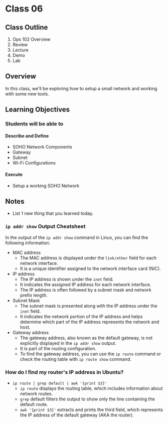 # Class 06

## Class Outline

1. Ops 102 Overview
1. Review
1. Lecture
1. Demo
1. Lab 

## Overview

In this class, we'll be exploring how to setup a small network and working with some new tools.

<!-- ## How does this topic fit?

**Where we've been**:
In the previous class ...

**What are we focusing on today**:
Today, we'll be doing ...

**Where we're headed**:
Next class will focus on ..

## SOHO Networking

### Why
- This topic is important because ...
- What problems are we facing that this concept will solve...

### What
- Concepts and Vocabulary listed here
- Be sure NOT to provide the definitions in this document, students can fill them in as note
- For example:
- REST: A modern way to transfer _____ between 2 systems using the _____ protocol.

### How
- What does the code we need to write have to do to solve these problems?
- What are some of the major concepts we have to tackle
- Briefly describe the type of work students will be seeing in demo and performing in lab

### Experimentation and Discovery Ideas
  - Provide some ideas here for how the instructor can be interactive with the students
  - Can this be built using the Socratic method?
  - Can we use breakout or small group sessions 
  - What is the difference between IPv4 and IPv6? -->

## Learning Objectives

### Students will be able to

#### Describe and Define

- SOHO Network Components
- Gateway
- Subnet
- Wi-Fi Configurations

#### Execute

- Setup a working SOHO Network

<!-- ## Helpful Resources

- [Cheat Sheet](){:target="blank"}
- etc. -->

## Notes
- List 1 new thing that you learned today.

### `ip addr show` Output Cheatsheet
In the output of the `ip addr show` command in Linux, you can find the following information:
  - MAC address
    - The MAC address is displayed under the `link/ether` field for each network interface. 
    - It is a unique identifier assigned to the network interface card (NIC).
  - IP address
    - The IP address is shown under the `inet` field. 
    - It indicates the assigned IP address for each network interface. 
    - The IP address is often followed by a subnet mask and network prefix length.
  - Subnet Mask
    - The subnet mask is presented along with the IP address under the `inet` field. 
    - It indicates the network portion of the IP address and helps determine which part of the IP address represents the network and host.
  - Gateway address
    - The gateway address, also known as the default gateway, is not explicitly displayed in the `ip addr show` output. 
    - It is part of the routing configuration. 
    - To find the gateway address, you can use the `ip route` command or check the routing table with `ip route show` command.

### How do I find my router's IP address in Ubuntu?
- `ip route | grep default | awk '{print $3}'`
  - `ip route` displays the routing table, which includes information about network routes.
  - `grep` default filters the output to show only the line containing the default route.
  - `awk '{print $3}'` extracts and prints the third field, which represents the IP address of the default gateway (AKA the router).